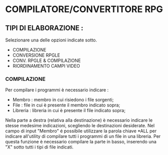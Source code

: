 # COMPILATORE/CONVERTITORE RPG
## TIPI DI ELABORAZIONE : 
Selezionare una delle opzioni indicate sotto.

- COMPILAZIONE
- CONVERSIONE RPGLE
- CONV. RPGLE & COMPILAZIONE
- RIORDINAMENTO CAMPI VIDEO

### COMPILAZIONE
Per compilare i programmi è necessario indicare : 

- Membro :  membro in cui risiedono i file sorgenti;
- File :  file in cui è presente il membro indicato sopra;
- Libreria :  libreria in cui è presente il file indicato sopra;

Nella parte a destra (relativa alla destinazione) è necessario indicare le stesse medesime indicazioni, scegliendo le destinazioni desiderate.
Nel campo di input "Membro" é possibile utilizzare la parola chiave *ALL per indicare all'utility di compilare tutti i
programmi di un file in una libreria.
Per questa funzione è necessario compilare la parte in basso, inserendo una "X" sotto tutti i tipi di file indicati.
